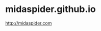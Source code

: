 # midaspider.github.io

<a href="http://midaspider.github.io" target="_blank">http://midaspider.com</a>
